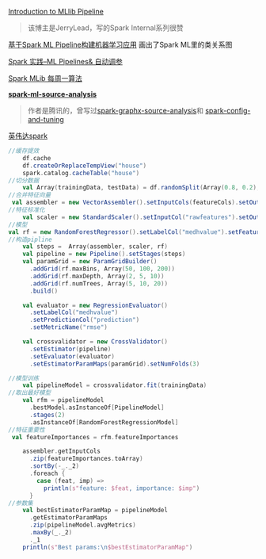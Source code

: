 [Introduction to MLlib Pipeline](https://github.com/JerryLead/blogs/blob/master/BigDataSystems/Spark/ML/Introduction%20to%20MLlib%20Pipeline.md)

> 该博主是JerryLead，写的Spark Internal系列很赞

[基于Spark ML Pipeline构建机器学习应用](http://shiyanjun.cn/archives/1693.html) 画出了Spark ML里的类关系图

[Spark 实践–ML Pipelines& 自动调参](https://www.maomaoxiong.net/2018/12/13/spark-%E5%AE%9E%E8%B7%B5-ml-pipelines/)

[Spark MLib 每周一算法](https://ratlsun.github.io/2018/02/19/LogisticRegression/)

**[spark-ml-source-analysis](https://github.com/endymecy/spark-ml-source-analysis)**

> 作者是腾讯的，曾写过[spark-graphx-source-analysis](https://github.com/endymecy/spark-graphx-source-analysis)和 [spark-config-and-tuning](https://github.com/endymecy/spark-config-and-tuning)

[英伟达spark](https://www.nvidia.cn/ai-data-science/spark-ebook/tutorial-gpu-accelerated-xgboost/)

```scala
//缓存提效
    df.cache
    df.createOrReplaceTempView("house")
    spark.catalog.cacheTable("house")
//切分数据
    val Array(trainingData, testData) = df.randomSplit(Array(0.8, 0.2), 1234)
//合并特征向量
 val assembler = new VectorAssembler().setInputCols(featureCols).setOutputCol("rawfeatures")
//特征标准化
    val scaler = new StandardScaler().setInputCol("rawfeatures").setOutputCol("features").setWithStd(true).setWithMean(true)
//模型
val rf = new RandomForestRegressor().setLabelCol("medhvalue").setFeaturesCol("features")
//构造pipline
    val steps =  Array(assembler, scaler, rf)
    val pipeline = new Pipeline().setStages(steps)
    val paramGrid = new ParamGridBuilder()
      .addGrid(rf.maxBins, Array(50, 100, 200))
      .addGrid(rf.maxDepth, Array(2, 5, 10))
      .addGrid(rf.numTrees, Array(5, 10, 20))
      .build()

    val evaluator = new RegressionEvaluator()
      .setLabelCol("medhvalue")
      .setPredictionCol("prediction")
      .setMetricName("rmse")

    val crossvalidator = new CrossValidator()
      .setEstimator(pipeline)
      .setEvaluator(evaluator)
      .setEstimatorParamMaps(paramGrid).setNumFolds(3)

//模型训练
    val pipelineModel = crossvalidator.fit(trainingData)
//取出最好模型
    val rfm = pipelineModel
      .bestModel.asInstanceOf[PipelineModel]
      .stages(2)
      .asInstanceOf[RandomForestRegressionModel]
//特征重要性
 val featureImportances = rfm.featureImportances

    assembler.getInputCols
      .zip(featureImportances.toArray)
      .sortBy(-_._2)
      .foreach {
        case (feat, imp) =>
          println(s"feature: $feat, importance: $imp")
      }
//参数集
    val bestEstimatorParamMap = pipelineModel
      .getEstimatorParamMaps
      .zip(pipelineModel.avgMetrics)
      .maxBy(_._2)
      ._1
    println(s"Best params:\n$bestEstimatorParamMap")
```

